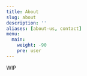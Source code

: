```yaml
---
title: About
slug: about
description: ''
aliases: [about-us, contact]
menu:
  main:
    weight: -90
    pre: user
---
```


WIP
